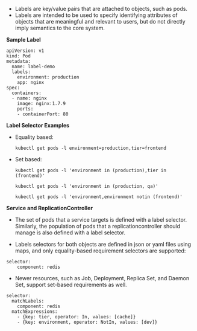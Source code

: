 - Labels are key/value pairs that are attached to objects, such as pods.
- Labels are intended to be used to specify identifying attributes of objects that are meaningful and relevant to users, but do not directly imply semantics to the core system.

**Sample Label**

```
apiVersion: v1
kind: Pod
metadata:
  name: label-demo
  labels:
    environment: production
    app: nginx
spec:
  containers:
  - name: nginx
    image: nginx:1.7.9
    ports:
    - containerPort: 80
```

**Label Selector Examples**

- Equality based:

  ```
  kubectl get pods -l environment=production,tier=frontend
  ```

- Set based:

  ```
  kubectl get pods -l 'environment in (production),tier in (frontend)'
  ```

  ```
  kubectl get pods -l 'environment in (production, qa)'
  ```

  ```
  kubectl get pods -l 'environment,environment notin (frontend)'
  ```

**Service and ReplicationController**

- The set of pods that a service targets is defined with a label selector. Similarly, the population of pods that a replicationcontroller should manage is also defined with a label selector.

- Labels selectors for both objects are defined in json or yaml files using maps, and only equality-based requirement selectors are supported:

```
selector:
    component: redis
```

- Newer resources, such as Job, Deployment, Replica Set, and Daemon Set, support set-based requirements as well.

```
selector:
  matchLabels:
    component: redis
  matchExpressions:
    - {key: tier, operator: In, values: [cache]}
    - {key: environment, operator: NotIn, values: [dev]}
```
